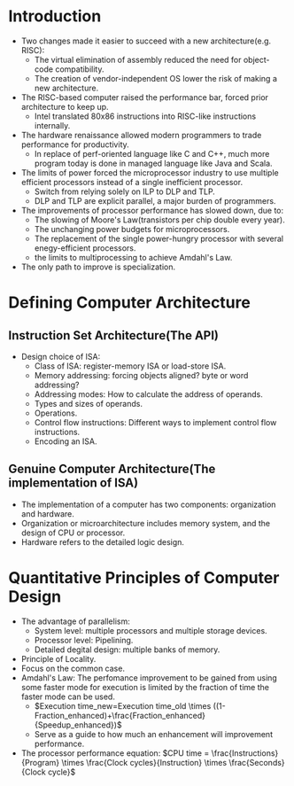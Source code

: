# Introduction
- Two changes made it easier to succeed with a new architecture(e.g. RISC):
    - The virtual elimination of assembly reduced the need for object-code compatibility.
    - The creation of vendor-independent OS lower the risk of making a new architecture.
- The RISC-based computer raised the performance bar, forced prior architecture to keep up.
    - Intel translated 80x86 instructions into RISC-like instructions internally.
- The hardware renaissance allowed modern programmers to trade performance for productivity.
    - In replace of perf-oriented language like C and C++, much more program today is done in managed language like Java and Scala.
- The limits of power forced the microprocessor industry to use multiple efficient processors instead of a single inefficient processor.
    - Switch from relying solely on ILP to DLP and TLP.
    - DLP and TLP are explicit parallel, a major burden of programmers.
- The improvements of processor performance has slowed down, due to:
    - The slowing of Moore's Law(transistors per chip double every year).
    - The unchanging power budgets for microprocessors.
    - The replacement of the single power-hungry processor with several enegy-efficient processors.
    - the limits to multiprocessing to achieve Amdahl's Law.
- The only path to improve is specialization.

# Defining Computer Architecture
## Instruction Set Architecture(The API)
- Design choice of ISA:
    - Class of ISA: register-memory ISA or load-store ISA.
    - Memory addressing: forcing objects aligned? byte or word addressing?
    - Addressing modes: How to calculate the address of operands.
    - Types and sizes of operands.
    - Operations.
    - Control flow instructions: Different ways to implement control flow instructions.
    - Encoding an ISA.
## Genuine Computer Architecture(The implementation of ISA)
- The implementation of a computer has two components: organization and hardware.
- Organization or microarchitecture includes memory system, and the design of CPU or processor.
- Hardware refers to the detailed logic design.

# Quantitative Principles of Computer Design
- The advantage of parallelism: 
    - System level: multiple processors and multiple storage devices.
    - Processor level: Pipelining.
    - Detailed degital design: multiple banks of memory.
- Principle of Locality.
- Focus on the common case.
- Amdahl's Law: The perfomance improvement to be gained from using some faster mode for execution is limited by the fraction of time the faster mode can be used.
    - $Execution time_new=Execution time_old \times ((1-Fraction_enhanced)+\frac{Fraction_enhanced}{Speedup_enhanced})$
    - Serve as a guide to how much an enhancement will improvement performance.
- The processor performance equation: $CPU time = \frac{Instructions}{Program} \times \frac{Clock cycles}{Instruction} \times \frac{Seconds}{Clock cycle}$
